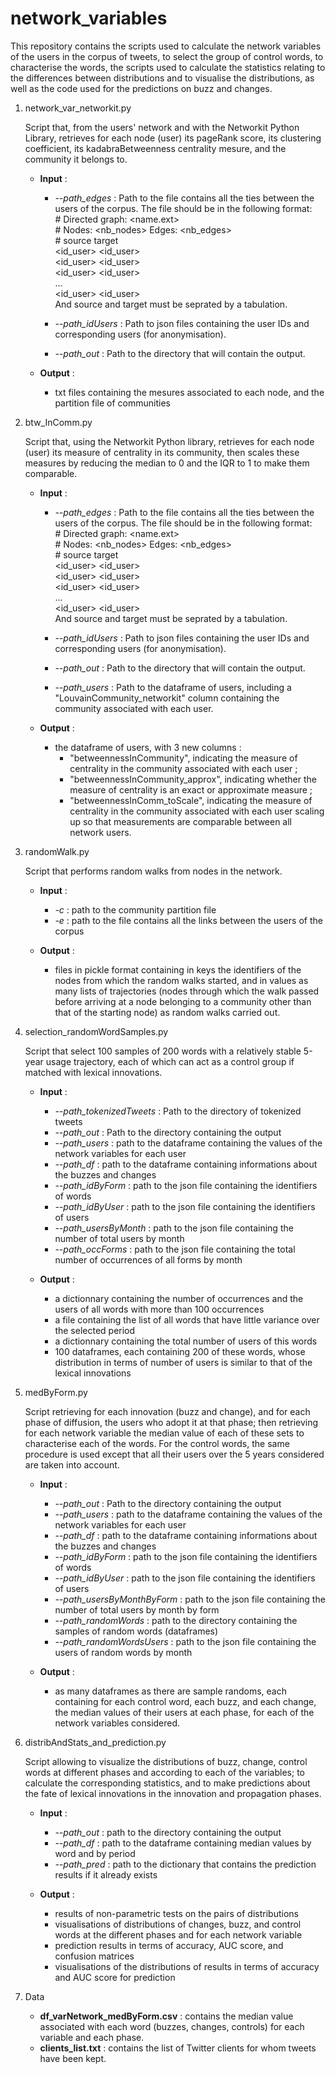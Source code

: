 # network_variables

This repository contains the scripts used to calculate the network variables of the users in the corpus of tweets, to select the group of control words, to characterise the words, the scripts used to calculate the statistics relating to the differences between distributions and to visualise the distributions, as well as the code used for the predictions on buzz and changes.

1. network_var_networkit.py

	Script that, from the users' network and with the Networkit Python Library, retrieves for each node (user) its pageRank score, its clustering coefficient, its kadabraBetweenness centrality mesure, and the community it belongs to. 

	- **Input** : 

		- *--path_edges* : Path to the file contains all the ties between the users of the corpus. 
		The file should be in the following format:  <br/>
			\# Directed graph: \<name.ext\><br/>\# Nodes: \<nb_nodes\> Edges: \<nb_edges\><br/>\# source    target<br/>\<id_user\>  \<id_user\><br/>\<id_user\>  \<id_user\><br/>\<id_user\>  \<id_user\><br/>...<br/>\<id_user\>  \<id_user\> <br/>
			And source and target must be seprated by a tabulation. 

		- *--path_idUsers* : Path to json files containing the user IDs and corresponding users (for anonymisation).
		- *--path_out* : Path to the directory that will contain the output. 

	- **Output** : 

		- txt files containing the mesures associated to each node, and the partition file of communities

2. btw_InComm.py

	Script that, using the Networkit Python library, retrieves for each node (user) its measure of centrality in its community, then scales these measures by reducing the median to 0 and the IQR to 1 to make them comparable.

	- **Input** : 

		- *--path_edges* : Path to the file contains all the ties between the users of the corpus. 
		The file should be in the following format:  <br/>
			\# Directed graph: \<name.ext\><br/>\# Nodes: \<nb_nodes\> Edges: \<nb_edges\><br/>\# source    target<br/>\<id_user\>  \<id_user\><br/>\<id_user\>  \<id_user\><br/>\<id_user\>  \<id_user\><br/>...<br/>\<id_user\>  \<id_user\> <br/>
			And source and target must be seprated by a tabulation. 

		- *--path_idUsers* : Path to json files containing the user IDs and corresponding users (for anonymisation).
		- *--path_out* : Path to the directory that will contain the output. 
		- *--path_users* : Path to the dataframe of users, including a "LouvainCommunity_networkit" column containing the community associated with each user.

	- **Output** : 

		- the dataframe of users, with 3 new columns : 
			- "betweennessInCommunity", indicating the measure of centrality in the community associated with each user ;
			- "betweennessInCommunity_approx", indicating whether the measure of centrality is an exact or approximate measure ;
			- "betweennessInComm_toScale", indicating the measure of centrality in the community associated with each user scaling up so that measurements are comparable between all network users.

3. randomWalk.py

	Script that performs random walks from nodes in the network.

	- **Input** : 
		- *-c* : path to the community partition file
		- *-e* : path to the file contains all the links between the users of the corpus
	
	- **Output** :
		- files in pickle format containing in keys the identifiers of the nodes from which the random walks started, and in values as many lists of trajectories (nodes through which the walk passed before arriving at a node belonging to a community other than that of the starting node) as random walks carried out. 

4. selection_randomWordSamples.py

	Script that select 100 samples of 200 words with a relatively stable 5-year usage trajectory, each of which can act as a control group if matched with lexical innovations. 

	- **Input** : 

		- *--path_tokenizedTweets* : Path to the directory of tokenized tweets
		- *--path_out* : Path to the directory containing the output
		- *--path_users* : path to the dataframe containing the values of the network variables for each user
		- *--path_df* : path to the dataframe containing informations about the buzzes and changes
		- *--path_idByForm* : path to the json file containing the identifiers of words
		- *--path_idByUser* : path to the json file containing the identifiers of users
		- *--path_usersByMonth* : path to the json file containing the number of total users by month
		- *--path_occForms* : path to the json file containing the total number of occurrences of all forms by month 

	- **Output** : 

		- a dictionnary containing the number of occurrences and the users of all words with more than 100 occurrences
		- a file containing the list of all words that have little variance over the selected period
		- a dictionnary containing the total number of users of this words 
		- 100 dataframes, each containing 200 of these words, whose distribution in terms of number of users is similar to that of the lexical innovations 

5. medByForm.py

	Script retrieving for each innovation (buzz and change), and for each phase of diffusion, the users who adopt it at that phase; then retrieving for each network variable the median value of each of these sets to characterise each of the words. For the control words, the same procedure is used except that all their users over the 5 years considered are taken into account.  

	- **Input** :

		- *--path_out* : Path to the directory containing the output
		- *--path_users* : path to the dataframe containing the values of the network variables for each user
		- *--path_df* : path to the dataframe containing informations about the buzzes and changes
		- *--path_idByForm* : path to the json file containing the identifiers of words
		- *--path_idByUser* : path to the json file containing the identifiers of users
		- *--path_usersByMonthByForm* : path to the json file containing the number of total users by month by form
		- *--path_randomWords* : path to the directory containing the samples of random words (dataframes)
		- *--path_randomWordsUsers* : path to the json file containing the users of random words by month

	- **Output** : 

		- as many dataframes as there are sample randoms, each containing for each control word, each buzz, and each change, the median values of their users at each phase, for each of the network variables considered.

6. distribAndStats_and_prediction.py

	Script allowing to visualize the distributions of buzz, change, control words at different phases and according to each of the variables; to calculate the corresponding statistics, and to make predictions about the fate of lexical innovations in the innovation and propagation phases.  

	- **Input** :

		- *--path_out* : path to the directory containing the output
		- *--path_df* : path to the dataframe containing median values by word and by period
		- *--path_pred* : path to the dictionary that contains the prediction results if it already exists
	

	- **Output** : 

		- results of non-parametric tests on the pairs of distributions
		- visualisations of distributions of changes, buzz, and control words at the different phases and for each network variable 
		- prediction results in terms of accuracy, AUC score, and confusion matrices
		- visualisations of the distributions of results in terms of accuracy and AUC score for prediction

7. Data 
	- **df_varNetwork_medByForm.csv** : contains the median value associated with each word (buzzes, changes, controls) for each variable and each phase. 
	- **clients_list.txt** : contains the list of Twitter clients for whom tweets have been kept.
